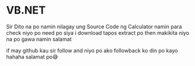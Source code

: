 # VB.NET
Sir Dito na po namin nilagay ung
Source Code ng Calculator namin 
para check niyo po need po siya i
download tapos extract po then makikita
niyo na po gawa namin salamat

if may github kau sir follow and 
niyo po ako followback ko din po kayo 
hahaha salamat po😅

